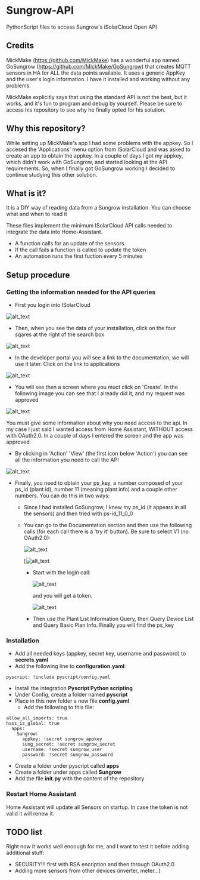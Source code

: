 # Sungrow-API
PythonScript files to access Sungrow's iSolarCloud Open API

## Credits

MickMake (https://github.com/MickMake) has a wonderful app named GoSungrow (https://github.com/MickMake/GoSungrow) that creates MQTT sensors in HA for ALL the data points available. It uses a generic AppKey and the user's login information. I have it installed and working without any problems. 

MickMake explicitly says that using the standard API is not the best, but it works, and it's fun to program and debug by yourself. Please be sure to access his repository to see why he finally opted for his solution.

## Why this repository?

While setting up MickMake's app I had some problems with the appkey. So I accesed the 'Applications' menu option from ISolarCloud and was asked to create an app to obtain the appkey. In a couple of days I got my appkey, which didn't work with GoSungrow, and started looking at the API requirements. So, when I finally got GoSungrow working I decided to continue studying this other solution.

## What is it?

It is a DIY way of reading data from a Sungrow installation. You can choose what and when to read it

These files implement the minimum ISolarCloud API calls needed to integrate the data into Home-Assistant.

- A function calls for an update of the sensors.
- If the call fails a function is called to update the token
- An automation runs the first fuction every 5 minutes

## Setup procedure

### Getting the information needed for the API queries

- First you login into ISolarCloud

![alt_text](https://github.com/jsanchezdelvillar/Sungrow-API/blob/d148931d3dd7e9440bdbda6e44213b3f15a0e653/images/login.PNG?raw=true)

- Then, when you see the data of your installation, click on the four sqares at the right of the search box

![alt_text](https://github.com/jsanchezdelvillar/Sungrow-API/blob/d148931d3dd7e9440bdbda6e44213b3f15a0e653/images/iSolarCloud.PNG)

- In the developer portal you will see a link to the documentation, we will use it later. Click on the link to applications

![alt_text](https://github.com/jsanchezdelvillar/Sungrow-API/blob/d148931d3dd7e9440bdbda6e44213b3f15a0e653/images/applications.PNG)

- You will see then a screen where you muct click on 'Create'. In the following image you can see that I already did it, and my request was approved

![alt_text](https://github.com/jsanchezdelvillar/Sungrow-API/blob/d148931d3dd7e9440bdbda6e44213b3f15a0e653/images/create.PNG)

  You must give some information about why you need access to the api. In my case I just said I wanted access from Home Assistant, WITHOUT access with OAuth2.0. In a couple of days I entered the screen and the app was approved.

- By clicking in 'Action' 'View' (the first icon below 'Action') you can see all the information you need to call the API

![alt_text](https://github.com/jsanchezdelvillar/Sungrow-API/blob/d148931d3dd7e9440bdbda6e44213b3f15a0e653/images/appdata.PNG)

- Finally, you need to obtain your ps_key, a number composed of your ps_id (plant id), number 11 (meaning plant info) and a couple other numbers. You can do this in two ways:
  - Since I had installed GoSungrow, I knew my ps_id (it appears in all the sensors) and then tried with ps-id_11_0_0
  - You can go to the Documentation section and then use the following calls (for each call there is a 'try it' button). Be sure to select V1 (no OAuth2.0):

    ![alt_text](https://github.com/jsanchezdelvillar/Sungrow-API/blob/d148931d3dd7e9440bdbda6e44213b3f15a0e653/images/v1.PNG)
    
    [![alt_text](https://github.com/jsanchezdelvillar/Sungrow-API/blob/d148931d3dd7e9440bdbda6e44213b3f15a0e653/images/try%20it.PNG)
    
    - Start with the login call:
      
      ![alt_text](https://github.com/jsanchezdelvillar/Sungrow-API/blob/f78a856c2c8e6182cc24444a1d396423656931a9/images/login2.PNG)
      
      and you will get a token.
      
      ![alt_text](https://github.com/jsanchezdelvillar/Sungrow-API/blob/f78a856c2c8e6182cc24444a1d396423656931a9/images/token.PNG)
    
    - Then use the Plant List Information Query, then Query Device List and Query Basic Plan Info. Finally you will find the ps_key

### Installation

- Add all needed keys (appkey, secret key, username and password) to **secrets.yaml**
- Add the following line to **configuration.yaml**:
```
pyscript: !include pyscript/config.yaml
```
- Install the integration **Pyscript Python scripting**
- Under Config, create a folder named **pyscript**
- Place in this new folder a new file **config.yaml**
  - Add the following to this file:
```
allow_all_imports: true
hass_is_global: true
  apps:
    Sungrow:
      appkey: !secret sungrow_appkey
      sung_secret: !secret sungrow_secret
      username: !secret sungrow_user
      password: !secret sungrow_password
```
- Create a folder under pyscript called **apps**
- Create a folder under apps called **Sungrow**
- Add the file **__init__.py** with the content of the repository

### Restart Home Assistant

Home Assistant will update all Sensors on startup. In case the token is not valid it will renew it.

## TODO list

Right now it works well enoough for me, and I want to test it before adding additional stuff:

- SECURITY!!! first with RSA encription and then through OAuth2.0
- Adding more sensors from other devices (inverter, meter...)
